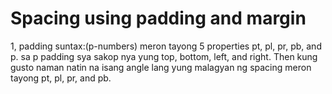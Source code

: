 # Spacing using padding and margin

1, padding suntax:(p-numbers) meron tayong 5 properties
pt, pl, pr, pb, and p.
sa p padding sya sakop nya yung top, bottom, left, and right. Then kung gusto naman natin na isang angle lang yung malagyan ng spacing meron tayong pt, pl, pr, and pb.